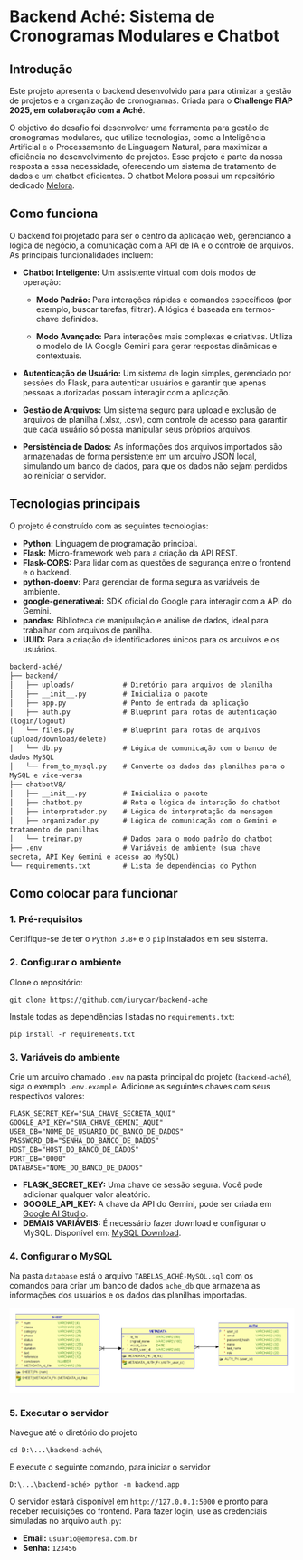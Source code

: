 # Backend Aché: Sistema de Cronogramas Modulares e Chatbot

## Introdução

Este projeto apresenta o backend desenvolvido para para otimizar a gestão de projetos e a organização de cronogramas. Criada para o **Challenge FIAP 2025, em colaboração com a Aché**. 

O objetivo do desafio foi desenvolver uma ferramenta para gestão de cronogramas modulares, que utilize tecnologias, como a Inteligência Artificial e o Processamento de Linguagem Natural, para maximizar a eficiência no desenvolvimento de projetos. Esse projeto é parte da nossa resposta a essa necessidade, oferecendo um sistema de tratamento de dados e um chatbot eficientes. O chatbot Melora possui um repositório dedicado [Melora](https://github.com/iurycar/Melora-chatbot).

## Como funciona

O backend foi projetado para ser o centro da aplicação web, gerenciando a lógica de negócio, a comunicação com a API de IA e o controle de arquivos. As principais funcionalidades incluem:
* **Chatbot Inteligente:** Um assistente virtual com dois modos de operação:

    * **Modo Padrão:** Para interações rápidas e comandos específicos (por exemplo, buscar tarefas, filtrar). A lógica é baseada em termos-chave definidos.

    * **Modo Avançado:** Para interações mais complexas e criativas. Utiliza o modelo de IA Google Gemini para gerar respostas dinâmicas e contextuais.

* **Autenticação de Usuário:** Um sistema de login simples, gerenciado por sessões do Flask, para autenticar usuários e garantir que apenas pessoas autorizadas possam interagir com a aplicação.

* **Gestão de Arquivos:** Um sistema seguro para upload e exclusão de arquivos de planilha (.xlsx, .csv), com controle de acesso para garantir que cada usuário só possa manipular seus próprios arquivos.

* **Persistência de Dados:** As informações dos arquivos importados são armazenadas de forma persistente em um arquivo JSON local, simulando um banco de dados, para que os dados não sejam perdidos ao reiniciar o servidor.

## Tecnologias principais
O projeto é construído com as seguintes tecnologias:
* **Python:** Linguagem de programação principal.
* **Flask:** Micro-framework web para a criação da API REST.
* **Flask-CORS:** Para lidar com as questões de segurança entre o frontend e o backend.
* **python-doenv:** Para gerenciar de forma segura as variáveis de ambiente.
* **google-generativeai:** SDK oficial do Google para interagir com a API do Gemini.
* **pandas:** Biblioteca de manipulação e análise de dados, ideal para trabalhar com arquivos de panilha.
* **UUID:** Para a criação de identificadores únicos para os arquivos e os usuários.

```
backend-aché/
├── backend/
│   ├── uploads/            # Diretório para arquivos de planilha
│   ├── __init__.py         # Inicializa o pacote
│   ├── app.py              # Ponto de entrada da aplicação
│   ├── auth.py             # Blueprint para rotas de autenticação (login/logout)
│   └── files.py            # Blueprint para rotas de arquivos (upload/download/delete)
│   └── db.py               # Lógica de comunicação com o banco de dados MySQL
│   └── from_to_mysql.py    # Converte os dados das planilhas para o MySQL e vice-versa
├── chatbotV8/
│   ├── __init__.py         # Inicializa o pacote
│   ├── chatbot.py          # Rota e lógica de interação do chatbot
│   ├── interpretador.py    # Lógica de interpretação da mensagem
│   ├── organizador.py      # Lógica de comunicação com o Gemini e tratamento de panilhas
│   └── treinar.py          # Dados para o modo padrão do chatbot
├── .env                    # Variáveis de ambiente (sua chave secreta, API Key Gemini e acesso ao MySQL)
└── requirements.txt        # Lista de dependências do Python
```

## Como colocar para funcionar
### 1. Pré-requisitos
Certifique-se de ter o `Python 3.8+` e o `pip` instalados em seu sistema.

### 2. Configurar o ambiente
Clone o repositório:
```
git clone https://github.com/iurycar/backend-ache
```

Instale todas as dependências listadas no `requirements.txt`:
```
pip install -r requirements.txt
```

### 3. Variáveis do ambiente
Crie um arquivo chamado `.env` na pasta principal do projeto (`backend-aché`), siga o exemplo `.env.example`. Adicione as seguintes chaves com seus respectivos valores:

```
FLASK_SECRET_KEY="SUA_CHAVE_SECRETA_AQUI"
GOOGLE_API_KEY="SUA_CHAVE_GEMINI_AQUI"
USER_DB="NOME_DE_USUARIO_DO_BANCO_DE_DADOS"
PASSWORD_DB="SENHA_DO_BANCO_DE_DADOS"
HOST_DB="HOST_DO_BANCO_DE_DADOS"
PORT_DB="0000"
DATABASE="NOME_DO_BANCO_DE_DADOS"
```

* **FLASK_SECRET_KEY:** Uma chave de sessão segura. Você pode adicionar qualquer valor aleatório.
* **GOOGLE_API_KEY:** A chave da API do Gemini, pode ser criada em [Google AI Studio](https://aistudio.google.com/app/apikey).
* **DEMAIS VARIÁVEIS:** É necessário fazer download e configurar o MySQL. Disponível em: [MySQL Download](https://www.mysql.com/downloads/).

### 4. Configurar o MySQL
Na pasta `database` está o arquivo `TABELAS_ACHÉ-MySQL.sql` com os comandos para criar um banco de dados `ache_db` que armazena as informações dos usuários e os dados das planilhas importadas.

![Diagrama](/assets/Database.jpg)

### 5. Executar o servidor
Navegue até o diretório do projeto
```
cd D:\...\backend-aché\
```

E execute o seguinte comando, para iniciar o servidor
```
D:\...\backend-aché> python -m backend.app
```

O servidor estará disponível em `http://127.0.0.1:5000` e pronto para receber requisições do frontend. Para fazer login, use as credenciais simuladas no arquivo `auth.py`:

* **Email:** `usuario@empresa.com.br`
* **Senha:** `123456`